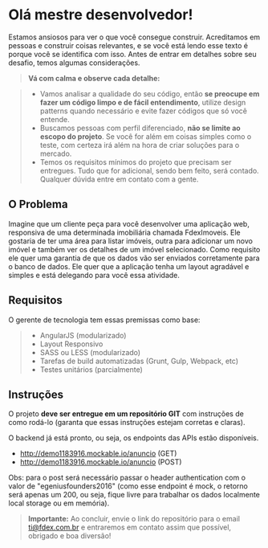 Olá mestre desenvolvedor!
===================
	
Estamos ansiosos para ver o que você consegue construir. Acreditamos em pessoas e construir coisas relevantes, e se você está lendo esse texto é porque você se identifica com isso. Antes de entrar em detalhes sobre seu desafio, temos algumas considerações. 

> **Vá com calma e observe cada detalhe:**

> - Vamos analisar a qualidade do seu código, então **se preocupe em fazer um código limpo e de fácil entendimento**, utilize design patterns quando necessário e evite fazer códigos que só você entende. 
> - Buscamos pessoas com perfil diferenciado, **não se limite ao escopo do projeto**. Se você for além em coisas simples como o teste, com certeza irá além na hora de criar soluções para o mercado.
> - Temos os requisitos mínimos do projeto que precisam ser entregues. Tudo que for adicional, sendo bem feito, será contado. Qualquer dúvida entre em contato com a gente.


O Problema
-------------------

Imagine que um cliente peça para você desenvolver uma aplicação web, responsiva de uma determinada imobiliária chamada FdexImoveis. Ele gostaria de ter uma área para listar imóveis, outra para adicionar um novo imóvel e também ver os detalhes de um imóvel selecionado. Como requisito ele quer uma garantia de que os dados vão ser enviados corretamente para o banco de dados. Ele quer que a aplicação tenha um layout agradável e simples e está delegando para você essa atividade. 

Requisitos
-------------------

O gerente de tecnologia tem essas premissas como base:
> - AngularJS (modularizado)
> - Layout Responsivo
> - SASS ou LESS (modularizado)
> - Tarefas de build automatizadas (Grunt, Gulp, Webpack, etc)
> - Testes unitários (parcialmente)

Instruções
---------------------

O projeto **deve ser entregue em um repositório GIT** com instruções de como rodá-lo (garanta que essas instruções estejam corretas e claras). 

O backend já está pronto, ou seja, os endpoints das APIs estão disponíveis. 
* http://demo1183916.mockable.io/anuncio (GET)
* http://demo1183916.mockable.io/anuncio (POST) 

Obs: para o post será necessário passar o header authentication com o valor de "egeniusfounders2016" (como esse endpoint é mock, o retorno será apenas um 200, ou seja, fique livre para trabalhar os dados localmente local storage ou em memória). 

> **Importante:** Ao concluir, envie o link do repositório para o email [ti@fdex.com.br](ti@fdex.com.br) e entraremos em contato assim que possível, obrigado e boa diversão!
